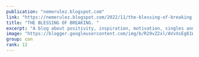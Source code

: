 ```yaml
---
publication: "nemerulez.blogspot.com"
link: "https://nemerulez.blogspot.com/2022/11/the-blessing-of-breaking.html"
title: "THE BLESSING OF BREAKING. "
excerpt: "A blog about positivity, inspiration, motivation, singles and married, quotes, food for thoughts, parenting, health/beauty and entertainment."
image: "https://blogger.googleusercontent.com/img/b/R29vZ2xl/AVvXsEg81WWd4GGR5jXL_i_-m_9OWyoAYlMWp8dFRS49OIXvPLPLNZzTs9C8w7qRPE-qypxHwWYa2bLV_jZwot4XR9lo-WEhtdhFP2T1Kg6OwKqaFyprSKVG8TnWK_iKo3m8sE0pJ3TCv1BYUfn1SUIzmlHbMWblM3mp4YdoniO9DiozKEP-VHUiHoBK-ERN/w1200-h630-p-k-no-nu/quote20221108005919.jpg"
group: con
rank: 12
---
```

